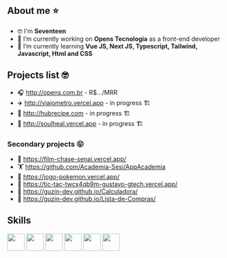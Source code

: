## About me ⭐ 
- 🤓 I'm **Seventeen**
- 🔭 I’m currently working on **Opens Tecnologia** as a front-end developer
- 🌱 I’m currently learning **Vue JS, Next JS, Typescript, Tailwind, Javascript, Html and CSS**

## Projects list 🤓 
- 🎧 http://opens.com.br - R$.../MRR
- ✈️ http://viajometro.vercel.app - in progress 🏗️
- 🥓 http://hubrecipe.com - in progress 🏗️
- 💚 http://soulheal.vercel.app - in progress 🏗️

### Secondary projects 😝
- 🎥 https://film-chase-senai.vercel.app/
- 🏋️ https://github.com/Academia-Sesi/AppAcademia
- 👾 https://jogo-pokemon.vercel.app/
- 👾 https://tic-tac-twcx4qb9m-gustavo-gtech.vercel.app/
- 🔢 https://guzin-dev.github.io/Calculadora/
- 🛒 https://guzin-dev.github.io/Lista-de-Compras/

## Skills
<img style="width: 40px" src="https://cdn.jsdelivr.net/gh/devicons/devicon/icons/javascript/javascript-original.svg"/> <img style="width: 40px" src="https://cdn.jsdelivr.net/gh/devicons/devicon/icons/html5/html5-original.svg"/> <img style="width: 40px" src="https://cdn.jsdelivr.net/gh/devicons/devicon/icons/css3/css3-original.svg"/> <img style="width: 40px" src="https://cdn.jsdelivr.net/gh/devicons/devicon/icons/git/git-original.svg"> <img style="width: 40px" src="https://cdn.jsdelivr.net/gh/devicons/devicon/icons/figma/figma-original.svg"/> <img style="width: 40px" src="https://cdn.jsdelivr.net/gh/devicons/devicon/icons/vuejs/vuejs-original.svg" />
<br/>
